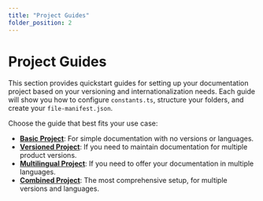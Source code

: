 ```yaml
---
title: "Project Guides"
folder_position: 2
---
```


# Project Guides

This section provides quickstart guides for setting up your documentation project based on your versioning and internationalization needs. Each guide will show you how to configure `constants.ts`, structure your folders, and create your `file-manifest.json`.

Choose the guide that best fits your use case:
- **[Basic Project](./01-basic-project.md)**: For simple documentation with no versions or languages.
- **[Versioned Project](./02-versioned-project.md)**: If you need to maintain documentation for multiple product versions.
- **[Multilingual Project](./03-multilingual-project.md)**: If you need to offer your documentation in multiple languages.
- **[Combined Project](./04-combined-project.md)**: The most comprehensive setup, for multiple versions and languages.